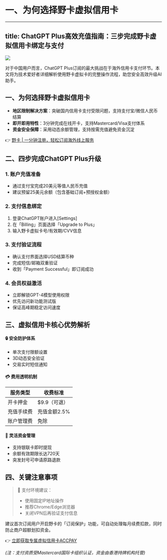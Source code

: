 # 一、为何选择野卡虚拟信用卡

---
title: ChatGPT Plus高效充值指南：三步完成野卡虚拟信用卡绑定与支付
---

![](https://bbtdd.com/wp-content/uploads/img/replace/eb288989d294b2d75ee7f5469cb3644e.jpeg)

对于中国用户而言，ChatGPT Plus订阅的最大挑战在于海外信用卡支付环节。本文将为技术爱好者详细解析使用野卡虚拟卡的完整操作流程，助您安全高效升级AI助手。

## 一、为何选择野卡虚拟信用卡
- **地区限制解决方案**：突破国内信用卡支付受限问题，支持支付宝/微信人民币结算
- **即开即用特性**：3分钟完成在线开卡，支持Mastercard/Visa支付体系
- **资金安全保障**：采用动态余额管理，支持按需充值避免资金沉淀

👉 [野卡 | 一分钟注册，轻松订阅海外线上服务](https://bbtdd.com/yeka)

## 二、四步完成ChatGPT Plus升级
### 1. 账户充值准备
- 通过支付宝完成20美元等值人民币充值
- 建议预留25美元余额（包含基础订阅+预授权金额）

### 2. 支付信息绑定
1. 登录ChatGPT账户进入[Settings]
2. 在「Billing」页面选择「Upgrade to Plus」
3. 输入野卡虚拟卡号/有效期/CVV信息

### 3. 支付验证流程
- 确认支付界面选择USD结算币种
- 完成短信/邮箱双重验证
- 收到「Payment Successful」即订阅成功

### 4. 会员权益激活
- 立即解锁GPT-4模型使用权限
- 优先访问新功能测试版
- 保证高峰期稳定访问速度

## 三、虚拟信用卡核心优势解析
#### 🔒 安全防护体系
- 单次支付限额设置
- 3D动态安全验证
- 交易实时短信通知

#### 💳 费用透明机制
| 服务类型      | 收费标准          |
|---------------|-------------------|
| 开卡押金      | $9.9（可退）      |
| 充值手续费    | 充值金额2.5%      |
| 账户管理费    | 免除              |

#### 🔄 灵活资金管理
- 支持银联卡即时提现
- 余额有效期限长达720天
- 突发封号可申请原路退款

## 四、关键注意事项
> 📌 支付环境建议：
> - 使用固定IP地址操作
> - 推荐Chrome/Edge浏览器
> - 关闭VPN后再验证支付信息

建议首次订阅用户开启野卡的「订阅保护」功能，可自动处理每月续费扣款，同时防止商户超额划扣资金。

👉 [立即获取专属虚拟信用卡ACCPAY](https://bbtdd.com/yeka)

*(注：支付资质受Mastercard国际卡组织认证，资金由香港持牌机构托管)*
